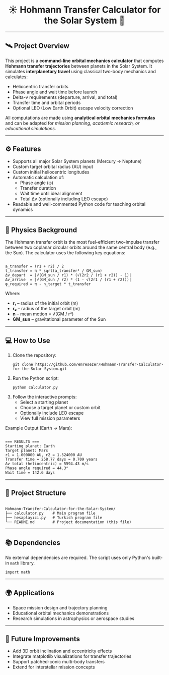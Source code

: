 <h1 align="center">☀️ Hohmann Transfer Calculator for the Solar System 🚀</h1>

<hr>

<h2>🛰️ Project Overview</h2>

<p>
This project is a <b>command-line orbital mechanics calculator</b> that computes <b>Hohmann transfer trajectories</b> between planets in the Solar System.  
It simulates <b>interplanetary travel</b> using classical two-body mechanics and calculates:
</p>

<ul>
  <li>Heliocentric transfer orbits</li>
  <li>Phase angle and wait time before launch</li>
  <li>Delta-v requirements (departure, arrival, and total)</li>
  <li>Transfer time and orbital periods</li>
  <li>Optional LEO (Low Earth Orbit) escape velocity correction</li>
</ul>

<p>
All computations are made using <b>analytical orbital mechanics formulas</b> and can be adapted for <i>mission planning, academic research, or educational simulations</i>.
</p>

<hr>

<h2>⚙️ Features</h2>

<ul>
  <li>Supports all major Solar System planets (Mercury → Neptune)</li>
  <li>Custom target orbital radius (AU) input</li>
  <li>Custom initial heliocentric longitudes</li>
  <li>Automatic calculation of:
    <ul>
      <li>Phase angle (φ)</li>
      <li>Transfer duration</li>
      <li>Wait time until ideal alignment</li>
      <li>Total Δv (optionally including LEO escape)</li>
    </ul>
  </li>
  <li>Readable and well-commented Python code for teaching orbital dynamics</li>
</ul>

<hr>

<h2>🧮 Physics Background</h2>

<p>
The Hohmann transfer orbit is the most fuel-efficient two-impulse transfer between two coplanar circular orbits around the same central body (e.g., the Sun).  
The calculator uses the following key equations:
</p>

<pre><code>
a_transfer = (r1 + r2) / 2
t_transfer = π * sqrt(a_transfer³ / GM_sun)
Δv_depart  = |√(GM_sun / r1) * (√(2r2 / (r1 + r2)) - 1)|
Δv_arrive  = |√(GM_sun / r2) * (1 - √(2r1 / (r1 + r2)))|
φ_required = π - n_target * t_transfer
</code></pre>

<p>
Where:
</p>

<ul>
  <li><b>r₁</b> – radius of the initial orbit (m)</li>
  <li><b>r₂</b> – radius of the target orbit (m)</li>
  <li><b>n</b> – mean motion = √(GM / r³)</li>
  <li><b>GM_sun</b> – gravitational parameter of the Sun</li>
</ul>

<hr>

<h2>💻 How to Use</h2>

<ol>
  <li>Clone the repository:
    <pre><code>git clone https://github.com/emresezer/Hohmann-Transfer-Calculator-for-the-Solar-System.git</code></pre>
  </li>
  <li>Run the Python script:
    <pre><code>python calculator.py</code></pre>
  </li>
  <li>Follow the interactive prompts:
    <ul>
      <li>Select a starting planet</li>
      <li>Choose a target planet or custom orbit</li>
      <li>Optionally include LEO escape</li>
      <li>View full mission parameters</li>
    </ul>
  </li>
</ol>

<p>
Example Output (Earth → Mars):
</p>

<pre><code>
=== RESULTS ===
Starting planet: Earth
Target planet: Mars
r1 = 1.000000 AU, r2 = 1.524000 AU
Transfer time = 258.77 days = 0.709 years
Δv total (heliocentric) = 5594.43 m/s
Phase angle required = 44.3°
Wait time = 142.6 days
</code></pre>

<hr>

<h2>📂 Project Structure</h2>

<pre><code>
Hohmann-Transfer-Calculator-for-the-Solar-System/
├── calculator.py    # Main program file
├── hesaplayıcı.py   # Turkish program file
└── README.md        # Project documentation (this file)
</code></pre>

<hr>

<h2>📚 Dependencies</h2>

<p>No external dependencies are required. The script uses only Python's built-in <code>math</code> library.</p>

<pre><code>import math</code></pre>

<hr>

<h2>🌍 Applications</h2>

<ul>
  <li>Space mission design and trajectory planning</li>
  <li>Educational orbital mechanics demonstrations</li>
  <li>Research simulations in astrophysics or aerospace studies</li>
</ul>

<hr>

<h2>🧠 Future Improvements</h2>

<ul>
  <li>Add 3D orbit inclination and eccentricity effects</li>
  <li>Integrate matplotlib visualizations for transfer trajectories</li>
  <li>Support patched-conic multi-body transfers</li>
  <li>Extend for interstellar mission concepts</li>
</ul>
